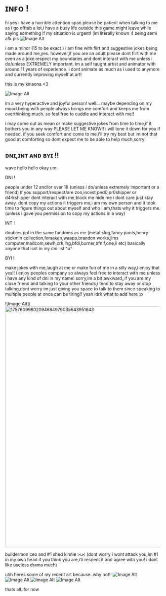 # ɪɴꜰᴏ !
hi yes i have a horrible attention span.please be patient when talking to me as i go offtab a lot,i have a busy life outside this game.might leave while saying something if my situation is urgent! (im literally known 4 being semi afk pls
 ![Image Alt](<img width="735" height="629" alt="17576098718805996214494904667936" src="https://github.com/user-attachments/assets/0a8d395c-327d-4884-ba3b-faca66a9f554" />
)

 i am a minor (15 to be exact.) i am fine with flirt and suggestive jokes being made around me,yes. however,if you are an adult please dont flirt with me even as a joke.respect my boundaries and dont interact with me unless i do/unless EXTREMELY important.
 im a self taught artist and animator with around 11 years of experience. i dont animate as much as i used to anymore and currently improving myself at art!
 
 this is my kinsona <3
 
 ![Image Alt](<img width="777" height="777" alt="17576099188004103975902670835055" src="https://github.com/user-attachments/assets/5c0fc0fc-ed08-4e37-be2b-de0bcb962435" />
)

 im a very hyperactive and joyful person! well... maybe depending on my mood.being with people always brings me comfort and keeps me from overthinking much. so feel free to cuddle and interact with me!!

 i may come out as mean or make suggestive jokes from time to time,if it bothers you in any way PLEASE LET ME KNOW!! i will tone it down for you if needed. if you seek comfort and come to me,i'll try my best but im not that good at comforting so dont expect me to be able to help much,sorry

 ## ᴅɴɪ,ɪɴᴛ ᴀɴᴅ ʙʏɪ !!

 wave hello hello okay um
 
 
 DNI !

 
 people under 12 and/or over 18 (unless i do/unless extremely important or a friend) if you support/respect/are zoo,incest,ped0,pr0shipper or d4rkshipper dont interact with me,block me hide me i dont care just stay away. dont copy my actions it triggers me,i am my own person and it took time to figure things out about myself and who i am,thats why it triggers me. (unless i gave you permission to copy my actions in a way)


INT !


doubles,ppl in the same fandoms as me (metal slug,fancy pants,henry stickmin collection,forsaken,waapp,brandon works,jims computer,madcom,sewh,crk,lhg,bfdi,burner,bfnif,one,ii etc) basically anyone that isnt in my dni list ^u^


BYI !


make jokes with me,laugh at me or make fun of me in a silly way,i enjoy that yes!! i enjoy peoples company so always feel free to interact with me unless i have any kind of dni in my name! sorry,im a bit awkward,,if you are my close friend and talking to your other friends,i tend to stay away or stop talking,dont worry im just giving you space to talk to them since speaking to multiple people at once can be tiring!! yeah idrk what to add here :p


![Image Alt](<img width="954" height="777" alt="17576099802094684979035643951643" src="https://github.com/user-attachments/assets/58af76ca-d3c8-43ff-bb92-ea0dc142877c" />

buildermon ceo and #1 shed kinnie >u< (dont worry i wont attack you,im #1 in my own head.if you think you are,i'll respect it and agree with you! i dont like useless drama much)

uhh heres some of my recent art because..why not!!
![Image Alt](<img width="777" height="777" alt="17576100104313162522255138293916" src="https://github.com/user-attachments/assets/abd1033d-9d85-42b9-b94b-35acd2b2081b" />
)
![Image Alt](<img width="777" height="777" alt="17576100305782049892047982677341" src="https://github.com/user-attachments/assets/904229a9-156e-481e-ac1f-2d9a152ae218" />
)
![Image Alt](<img width="750" height="777" alt="17576100436913190074431188430320" src="https://github.com/user-attachments/assets/1c110d98-dbc7-46d4-87b3-9d1ca872b9f8" />
)
![Image Alt](<img width="777" height="777" alt="17576100728444560021324688524046" src="https://github.com/user-attachments/assets/dc159c49-1288-4ddf-850c-a2353ebf0964" />
)


thats all..for now
